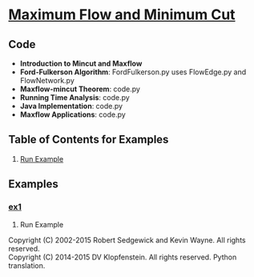 # [Maximum Flow and Minimum Cut](http://algs4.cs.princeton.edu/64maxflow)

## Code
  * **Introduction to Mincut and Maxflow**    
  * **Ford-Fulkerson Algorithm**: FordFulkerson.py uses FlowEdge.py and FlowNetwork.py
  * **Maxflow-mincut Theorem**: code.py
  * **Running Time Analysis**: code.py
  * **Java Implementation**: code.py
  * **Maxflow Applications**: code.py

## Table of Contents for Examples
  1. [Run Example](#ex1)

## Examples 
### [ex1](#table-of-contents-for-examples)
1. Run Example

Copyright (C) 2002-2015 Robert Sedgewick and Kevin Wayne.  All rights reserved.    
Copyright (C) 2014-2015 DV Klopfenstein. All rights reserved. Python translation.
